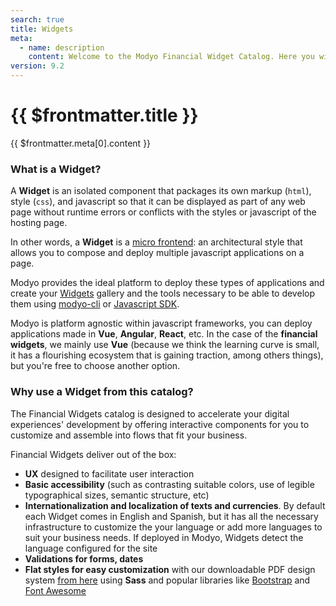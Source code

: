 ```yaml
---
search: true
title: Widgets
meta:
  - name: description
    content: Welcome to the Modyo Financial Widget Catalog. Here you will find a complete reference to all the financial experiences that Modyo provides as part of this product, from the installation and development in your local environment, to the description of the interfaces, available parameters, and reference of the main features of each Widget.
version: 9.2
---
```


# {{ $frontmatter.title }}

{{ $frontmatter.meta[0].content }}

### What is a Widget?

A **Widget** is an isolated component that packages its own markup (`html`), style (`css`), and javascript so that it can be displayed as part of any web page without runtime errors or conflicts with the styles or javascript of the hosting page.

In other words, a **Widget** is a [micro frontend](https://martinfowler.com/articles/micro-frontends.html): an architectural style that allows you to compose and deploy multiple javascript applications on a page.

Modyo provides the ideal platform to deploy these types of applications and create your [Widgets](/en/platform/channels/widgets) gallery and the tools necessary to be able to develop them using [modyo-cli](https://www.npmjs.com/package/@modyo/cli) or [Javascript SDK](https://www.npmjs.com/package/@modyo/sdk).

Modyo is platform agnostic within javascript frameworks, you can deploy applications made in **Vue**, **Angular**, **React**, etc. In the case of the **financial widgets**, we mainly use **Vue** (because we think the learning curve is small, it has a flourishing ecosystem that is gaining traction, among others things), but you're free to choose another option.


### Why use a Widget from this catalog?

The Financial Widgets catalog is designed to accelerate your digital experiences' development by offering interactive components for you to customize and assemble into flows that fit your business.

Financial Widgets deliver out of the box:

- **UX** designed to facilitate user interaction
- **Basic accessibility** (such as contrasting suitable colors, use of legible typographical sizes, semantic structure, etc)
- **Internationalization and localization of texts and currencies**. By default each Widget comes in English and Spanish, but it has all the necessary infrastructure to customize the your language or add more languages to suit your business needs. If deployed in Modyo, Widgets detect the language configured for the site
- **Validations for forms, dates**
- **Flat styles for easy customization** with our downloadable PDF design system [from here](/assets/pdf/Widget_Modyo.pdf) using **Sass** and popular libraries like [Bootstrap](https://getbootstrap.com/) and [Font Awesome](https://github.com/FortAwesome/vue-fontawesome#using-brand-icons)